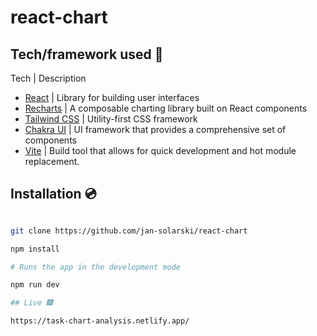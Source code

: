 # react-chart

## Tech/framework used 🧰

Tech | Description 

* [React](https://reactjs.org/) | Library for building user interfaces 
* [Recharts](https://recharts.org/en-US/) | A composable charting library built on React components 
* [Tailwind CSS](https://tailwindcss.com/) | Utility-first CSS framework 
* [Chakra UI](https://chakra-ui.com/) | UI framework that provides a comprehensive set of components
* [Vite](https://vitejs.dev/) | Build tool that allows for quick development and hot module replacement.

## Installation 💿

```bash

git clone https://github.com/jan-solarski/react-chart

npm install

# Runs the app in the development mode

npm run dev

## Live 🎆

https://task-chart-analysis.netlify.app/

